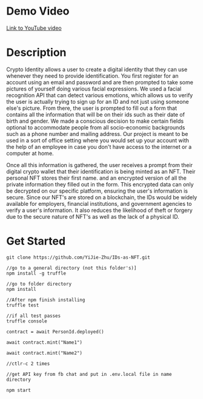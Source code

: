 # Demo Video

[Link to YouTube video](https://www.youtube.com/watch?v=GYAiIWTAZh4&t=3s)

# Description

Crypto Identity allows a user to create a digital identity that they can use whenever they need to provide identification. You first register for an account using an email and password and are then prompted to take some pictures of yourself doing various facial expressions. We used a facial recognition API that can detect various emotions, which allows us to verify the user is actually trying to sign up for an ID and not just using someone else's picture. From there, the user is prompted to fill out a form that contains all the information that will be on their ids such as their date of birth and gender. We made a conscious decision to make certain fields optional to accommodate people from all socio-economic backgrounds such as a phone number and mailing address. Our project is meant to be used in a sort of office setting where you would set up your account with the help of an employee in case you don't have access to the internet or a computer at home. 

Once all this information is gathered, the user receives a prompt from their digital crypto wallet that their identification is being minted as an NFT. Their personal NFT stores their first name. and an encrypted version of all the private information they filled out in the form. This encrypted data can only be decrypted on our specific platform, ensuring the user's information is secure. Since our NFT's are stored on a blockchain, the IDs would be widely available for employers, financial institutions, and government agencies to verify a user's information. It also reduces the likelihood of theft or forgery due to the secure nature of NFT's as well as the lack of a physical ID.

# Get Started

```
git clone https://github.com/YiJie-Zhu/IDs-as-NFT.git

//go to a general directory (not this folder's)]
npm install -g truffle

//go to folder directory
npm install

//After npm finish installing
truffle test

//if all test passes
truffle console

contract = await PersonId.deployed()

await contract.mint("Name1")

await contract.mint("Name2")

//ctlr-c 2 times

//get API key from fb chat and put in .env.local file in name directory

npm start


```
